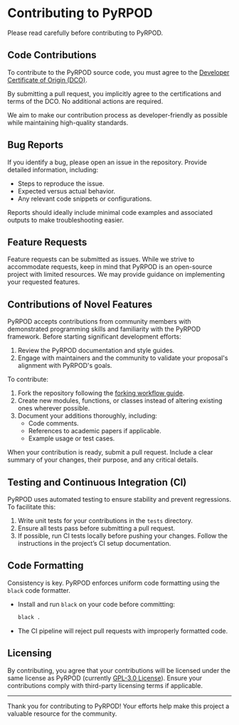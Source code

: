 # Contributing to PyRPOD

Please read carefully before contributing to PyRPOD.

## Code Contributions

To contribute to the PyRPOD source code, you must agree to the [Developer Certificate of Origin (DCO)](https://developercertificate.org/).

By submitting a pull request, you implicitly agree to the certifications and terms of the DCO. No additional actions are required.

We aim to make our contribution process as developer-friendly as possible while maintaining high-quality standards.

## Bug Reports

If you identify a bug, please open an issue in the repository. Provide detailed information, including:

- Steps to reproduce the issue.
- Expected versus actual behavior.
- Any relevant code snippets or configurations.

Reports should ideally include minimal code examples and associated outputs to make troubleshooting easier.

## Feature Requests

Feature requests can be submitted as issues. While we strive to accommodate requests, keep in mind that PyRPOD is an open-source project with limited resources. We may provide guidance on implementing your requested features.

## Contributions of Novel Features

PyRPOD accepts contributions from community members with demonstrated programming skills and familiarity with the PyRPOD framework. Before starting significant development efforts:

1. Review the PyRPOD documentation and style guides.
2. Engage with maintainers and the community to validate your proposal's alignment with PyRPOD's goals.

To contribute:

1. Fork the repository following the [forking workflow guide](https://docs.github.com/en/github/collaborating-with-issues-and-pull-requests/working-with-forks).
2. Create new modules, functions, or classes instead of altering existing ones wherever possible.
3. Document your additions thoroughly, including:
   - Code comments.
   - References to academic papers if applicable.
   - Example usage or test cases.

When your contribution is ready, submit a pull request. Include a clear summary of your changes, their purpose, and any critical details.

## Testing and Continuous Integration (CI)

PyRPOD uses automated testing to ensure stability and prevent regressions. To facilitate this:

1. Write unit tests for your contributions in the `tests` directory.
2. Ensure all tests pass before submitting a pull request.
3. If possible, run CI tests locally before pushing your changes. Follow the instructions in the project’s CI setup documentation.

## Code Formatting

Consistency is key. PyRPOD enforces uniform code formatting using the `black` code formatter.

- Install and run `black` on your code before committing:
  ```bash
  black .
  ```
- The CI pipeline will reject pull requests with improperly formatted code.

## Licensing

By contributing, you agree that your contributions will be licensed under the same license as PyRPOD (currently [GPL-3.0 License](LICENSE.md)). Ensure your contributions comply with third-party licensing terms if applicable.

---

Thank you for contributing to PyRPOD! Your efforts help make this project a valuable resource for the community.
